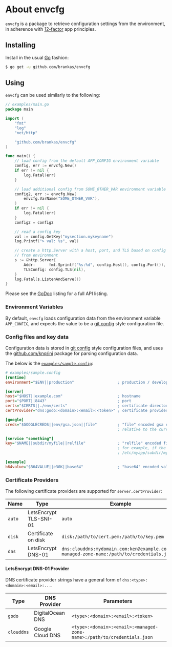 # About envcfg

`envcfg` is a package to retrieve configuration settings from the environment,
in adherence with [12-factor][12-factor] app principles.

## Installing

Install in the usual [Go][go-project] fashion:

```sh
$ go get -u github.com/brankas/envcfg
```

## Using

`envcfg` can be used similarly to the following:

```go
// examples/main.go
package main

import (
	"fmt"
	"log"
	"net/http"

	"github.com/brankas/envcfg"
)

func main() {
	// load config from the default APP_CONFIG environment variable
	config, err := envcfg.New()
	if err != nil {
		log.Fatal(err)
	}

	// load additional config from SOME_OTHER_VAR environment variable
	config2, err := envcfg.New(
		envcfg.VarName("SOME_OTHER_VAR"),
	)
	if err != nil {
		log.Fatal(err)
	}
	config2 = config2

	// read a config key
	val := config.GetKey("mysection.mykeyname")
	log.Printf("> val: %s", val)

	// create a http.Server with a host, port, and TLS based on config pulled
	// from environment
	s := &http.Server{
		Addr:      fmt.Sprintf("%s:%d", config.Host(), config.Port()),
		TLSConfig: config.TLS(nil),
	}
	log.Fatal(s.ListenAndServe())
}
```

Please see the [GoDoc][godoc-api] listing for a full API listing.

### Environment Variables

By default, `envcfg` loads configuration data from the environment variable
`APP_CONFIG`, and expects the value to be a [git config][git-config] style
configuration file.

### Config files and key data

Configuration data is stored in [git config][git-config] style configuration
files, and uses the [github.com/knq/ini][knq-ini] package for parsing
configuration data.


The below is the [`examples/sample.config`](examples/sample.config):

```ini
# examples/sample.config
[runtime]
environment="$ENV||production"                   ; production / development / etc.

[server]
host="$HOST||example.com"                        ; hostname
port="$PORT||8443"                               ; port
certs="$CERTS||./env/certs"                      ; certificate directory cache
certProvider="dns:godo:<domain>:<email>:<token>" ; certificate provider

[google]
creds="$GOOGLECREDS||env/gsa.json||file"         ; "file" encoded gsa credentials loaded from disk,
                                                 ; relative to the current working directory

[service "something"]
key="$NAME||subdir/myfile||relfile"              ; "relfile" encoded file will be loaded to the original config file
                                                 ; for example, if the config file was on disk at /etc/myapp then the
                                                 ; /etc/myapp/subdir/myfile value would be loaded

[example]
b64value="$B64VALUE||e30K||base64"               ; "base64" encoded value
```

### Certificate Providers

The following certificate providers are supported for `server.certProvider`:

| Name   | Type                   | Example                                                                                    |
|--------|------------------------|--------------------------------------------------------------------------------------------|
| `auto` | LetsEncrypt TLS-SNI-01 | `auto`                                                                                     |
| `disk` | Certificate on disk    | `disk:/path/to/cert.pem:/path/to/key.pem`                                                  |
| `dns`  | LetsEncrypt DNS-01     | `dns:clouddns:mydomain.com:ken@example.com:my-managed-zone-name:/path/to/credentials.json` |

#### LetsEncrypt DNS-01 Provider

DNS certificate provider strings have a general form of `dns:<type>:<domain>:<email>:...`.

| Type       | DNS Provider     | Parameters                                                              |
|------------|------------------|-------------------------------------------------------------------------|
| `godo`     | DigitalOcean DNS | `<type>:<domain>:<email>:<token>`                                       |
| `clouddns` | Google Cloud DNS | `<type>:<domain>:<email>:<managed-zone-name>:/path/to/credentials.json` |

[12-factor]: https://12factor.net
[go-project]: https://golang.org/project
[godoc-api]: https://godoc.org/github.com/brankas/envcfg
[git-config]: https://git-scm.com/docs/git-config
[knq-ini]: https://github.com/knq/ini
